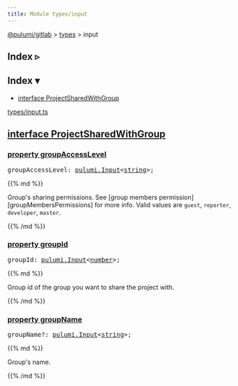 ```yaml
---
title: Module types/input
---
```


<!-- WARNING: this page was generated by a tool. Do not edit it by hand. -->
<!-- To change it, please see https://github.com/pulumi/docs/tree/master/tools/tscdocgen. -->

<a href="../../">@pulumi/gitlab</a> &gt; <a href="../">types</a> &gt; input

<div class="toggleVisible">
<div class="collapsed">
<h2 class="pdoc-module-header toggleButton" title="Click to show Index">Index ▹</h2>
</div>
<div class="expanded">
<h2 class="pdoc-module-header toggleButton" title="Click to hide Index">Index ▾</h2>
<div class="pdoc-module-contents">
<ul>
<li><a href="#ProjectSharedWithGroup">interface ProjectSharedWithGroup</a></li>
</ul>

<a href="https://github.com/pulumi/pulumi-gitlab/blob/028b061a7ff4237d00706de80d79c333ab5cf8eb/sdk/nodejs/types/input.ts">types/input.ts</a> 
</div>
</div>
</div>


<h2 class="pdoc-module-header" id="ProjectSharedWithGroup">
<a class="pdoc-member-name" href="https://github.com/pulumi/pulumi-gitlab/blob/028b061a7ff4237d00706de80d79c333ab5cf8eb/sdk/nodejs/types/input.ts#L7">interface <b>ProjectSharedWithGroup</b></a>
</h2>
<div class="pdoc-module-contents">
<h3 class="pdoc-member-header" id="ProjectSharedWithGroup-groupAccessLevel">
<a class="pdoc-child-name" href="https://github.com/pulumi/pulumi-gitlab/blob/028b061a7ff4237d00706de80d79c333ab5cf8eb/sdk/nodejs/types/input.ts#L12">property <b>groupAccessLevel</b></a>
</h3>
<div class="pdoc-member-contents">
<pre class="highlight"><span class='kd'></span>groupAccessLevel: <a href='/docs/reference/pkg/nodejs/pulumi/pulumi/#Input'>pulumi.Input</a>&lt;<span class='kd'><a href='https://developer.mozilla.org/en-US/docs/Web/JavaScript/Reference/Global_Objects/String'>string</a></span>&gt;;</pre>
{{% md %}}

Group's sharing permissions. See [group members permission][groupMembersPermissions] for more info.
Valid values are `guest`, `reporter`, `developer`, `master`.

{{% /md %}}
</div>
<h3 class="pdoc-member-header" id="ProjectSharedWithGroup-groupId">
<a class="pdoc-child-name" href="https://github.com/pulumi/pulumi-gitlab/blob/028b061a7ff4237d00706de80d79c333ab5cf8eb/sdk/nodejs/types/input.ts#L16">property <b>groupId</b></a>
</h3>
<div class="pdoc-member-contents">
<pre class="highlight"><span class='kd'></span>groupId: <a href='/docs/reference/pkg/nodejs/pulumi/pulumi/#Input'>pulumi.Input</a>&lt;<span class='kd'><a href='https://developer.mozilla.org/en-US/docs/Web/JavaScript/Reference/Global_Objects/Number'>number</a></span>&gt;;</pre>
{{% md %}}

Group id of the group you want to share the project with.

{{% /md %}}
</div>
<h3 class="pdoc-member-header" id="ProjectSharedWithGroup-groupName">
<a class="pdoc-child-name" href="https://github.com/pulumi/pulumi-gitlab/blob/028b061a7ff4237d00706de80d79c333ab5cf8eb/sdk/nodejs/types/input.ts#L20">property <b>groupName</b></a>
</h3>
<div class="pdoc-member-contents">
<pre class="highlight"><span class='kd'></span>groupName?: <a href='/docs/reference/pkg/nodejs/pulumi/pulumi/#Input'>pulumi.Input</a>&lt;<span class='kd'><a href='https://developer.mozilla.org/en-US/docs/Web/JavaScript/Reference/Global_Objects/String'>string</a></span>&gt;;</pre>
{{% md %}}

Group's name.

{{% /md %}}
</div>
</div>
